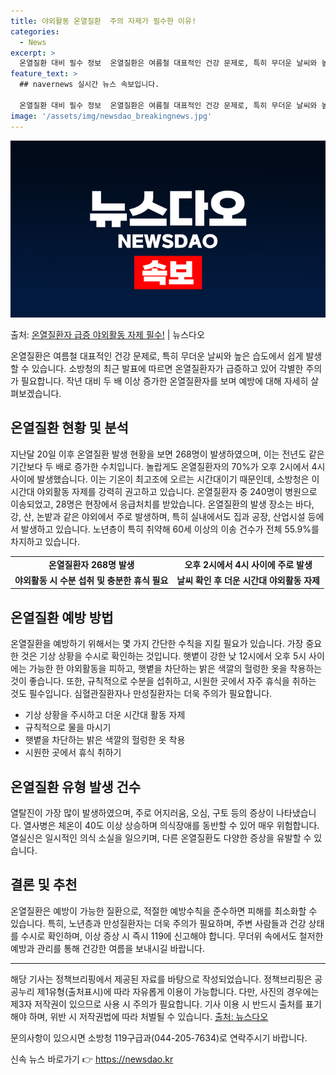 ```yaml
---
title: 야외활동 온열질환  주의 자제가 필수한 이유!
categories:
  - News
excerpt: >
  온열질환 대비 필수 정보  온열질환은 여름철 대표적인 건강 문제로, 특히 무더운 날씨와 높은 습도에서 쉽게 …
feature_text: >
  ## navernews 실시간 뉴스 속보입니다.

  온열질환 대비 필수 정보  온열질환은 여름철 대표적인 건강 문제로, 특히 무더운 날씨와 높은 습도에서 쉽게 …
image: '/assets/img/newsdao_breakingnews.jpg'
---
```


![뉴스다오 속보](/assets/img/newsdao_breakingnews.jpg)

<p>출처: <a href="https://newsdao.kr/4417" rel="dofollow">온열질환자 급증 야외활동 자제 필수!</a> | 뉴스다오</p>

<p data-ke-size="size16">온열질환은 여름철 대표적인 건강 문제로, 특히 무더운 날씨와 높은 습도에서 쉽게 발생할 수 있습니다. 소방청의 최근 발표에 따르면 온열질환자가 급증하고 있어 각별한 주의가 필요합니다. 작년 대비 두 배 이상 증가한 온열질환자를 보며 예방에 대해 자세히 살펴보겠습니다.</p>

<h2 data-ke-size="size26">온열질환 현황 및 분석</h2>
<p data-ke-size="size16">지난달 20일 이후 온열질환 발생 현황을 보면 268명이 발생하였으며, 이는 전년도 같은 기간보다 두 배로 증가한 수치입니다. 놀랍게도 온열질환자의 70%가 오후 2시에서 4시 사이에 발생했습니다. 이는 기온이 최고조에 오르는 시간대이기 때문인데, 소방청은 이 시간대 야외활동 자제를 강력히 권고하고 있습니다. 온열질환자 중 240명이 병원으로 이송되었고, 28명은 현장에서 응급처치를 받았습니다. 온열질환의 발생 장소는 바다, 강, 산, 논밭과 같은 야외에서 주로 발생하며, 특히 실내에서도 집과 공장, 산업시설 등에서 발생하고 있습니다. 노년층이 특히 취약해 60세 이상의 이송 건수가 전체 55.9%를 차지하고 있습니다.</p>

<table>
    <tr>
        <td style="text-align: center; height: 17px;"><b>온열질환자 268명 발생</b></td>
        <td style="text-align: center; height: 17px;"><b>오후 2시에서 4시 사이에 주로 발생</b></td>
    </tr>
    <tr>
        <td style="text-align: center; height: 17px;"><b>야외활동 시 수분 섭취 및 충분한 휴식 필요</b></td>
        <td style="text-align: center; height: 17px;"><b>날씨 확인 후 더운 시간대 야외활동 자제</b></td>
    </tr>
</table>

<h2 data-ke-size="size26">온열질환 예방 방법</h2>
<p data-ke-size="size16">온열질환을 예방하기 위해서는 몇 가지 간단한 수칙을 지킬 필요가 있습니다. 가장 중요한 것은 기상 상황을 수시로 확인하는 것입니다. 햇볕이 강한 낮 12시에서 오후 5시 사이에는 가능한 한 야외활동을 피하고, 햇볕을 차단하는 밝은 색깔의 헐렁한 옷을 착용하는 것이 좋습니다. 또한, 규칙적으로 수분을 섭취하고, 시원한 곳에서 자주 휴식을 취하는 것도 필수입니다. 심혈관질환자나 만성질환자는 더욱 주의가 필요합니다.</p>

<ul>
    <li>기상 상황을 주시하고 더운 시간대 활동 자제</li>
    <li>규칙적으로 물을 마시기</li>
    <li>햇볕을 차단하는 밝은 색깔의 헐렁한 옷 착용</li>
    <li>시원한 곳에서 휴식 취하기</li>
</ul>

<h2 data-ke-size="size26">온열질환 유형 발생 건수</h2>
<p data-ke-size="size16">열탈진이 가장 많이 발생하였으며, 주로 어지러움, 오심, 구토 등의 증상이 나타냈습니다. 열사병은 체온이 40도 이상 상승하며 의식장애를 동반할 수 있어 매우 위험합니다. 열실신은 일시적인 의식 소실을 일으키며, 다른 온열질환도 다양한 증상을 유발할 수 있습니다.</p>

<h2 data-ke-size="size26">결론 및 추천</h2>
<p data-ke-size="size16">온열질환은 예방이 가능한 질환으로, 적절한 예방수칙을 준수하면 피해를 최소화할 수 있습니다. 특히, 노년층과 만성질환자는 더욱 주의가 필요하며, 주변 사람들과 건강 상태를 수시로 확인하며, 이상 증상 시 즉시 119에 신고해야 합니다. 무더위 속에서도 철저한 예방과 관리를 통해 건강한 여름을 보내시길 바랍니다.</p>

<hr>

<p data-ke-size="size16">해당 기사는 정책브리핑에서 제공된 자료를 바탕으로 작성되었습니다. 정책브리핑은 공공누리 제1유형(출처표시)에 따라 자유롭게 이용이 가능합니다. 다만, 사진의 경우에는 제3자 저작권이 있으므로 사용 시 주의가 필요합니다. 기사 이용 시 반드시 출처를 표기해야 하며, 위반 시 저작권법에 따라 처벌될 수 있습니다. <a href="https://newsdao.kr/4417">출처: 뉴스다오</a></p>
<p data-ke-size="size16">문의사항이 있으시면 소방청 119구급과(044-205-7634)로 연락주시기 바랍니다.</p> 

신속 뉴스 바로가기 👉 <a href="https://newsdao.kr" rel="dofollow">https://newsdao.kr</a>


